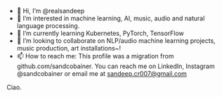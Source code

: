- 👋 Hi, I’m @realsandeep
- 👀 I’m interested in machine learning, AI, music, audio and natural language processing.
- 🌱 I’m currently learning Kubernetes, PyTorch, TensorFlow
- 💞️ I’m looking to collaborate on NLP/audio machine learning projects, music production, art installations~!
- 📫 How to reach me: This profile was a migration from github.com/sandcobainer. You can reach me on LinkedIn, Instagram @sandcobainer or email me at sandeep.cr007@gmail.com

Ciao.

<!---
realsandeep/realsandeep is a ✨ special ✨ repository because its `README.md` (this file) appears on your GitHub profile.
You can click the Preview link to take a look at your changes.
--->
